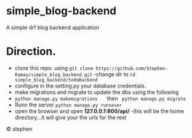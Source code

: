 # simple_blog-backend
A simple drf blog backend application




#  Direction.
- clone this repo.  using ``git clone https://github.com/Stephen-Kamau/simple_blog_backend.git``
-change dir to ``cd simple_blog_backend/todoBackend``
- configure in the setting.py your database credentials.
- make migrations and migrate to update the dbs using the following
- ``python manage.py makemigrations   `` then `` python manage.py migrate``
- Runn the server     ``python manage.py runsever``
- open the browser and open **127.0.0.1:800/api/**
-this will be the home directory...it will give your the urls for the rest

&copy; stephen


